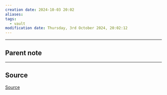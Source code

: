 ```yaml
---
creation date: 2024-10-03 20:02
aliases: 
tags:
  - vault
modification date: Thursday, 3rd October 2024, 20:02:12
---
```

---

## Parent note
---

## Source
[Source](obsidian://adv-uri?vault=mathematics&filepath=Notes%2FOrdinary%20Least%20Squares%20regression%20(OLS).md&heading=Backlinking)